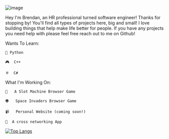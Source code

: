 
![image](https://github.com/toastyThink/toastyThink/assets/55202537/9ef3ae9e-07b2-4f88-8b85-7e4754fc5929)

Hey I'm Brendan, an HR professional turned software engineer! Thanks for stopping by! You'll find all types of projects here, big and small! I love building things that help make life better for people. If you have any projects you need help with please feel free reach out to me on Github! 

Wants To Learn:

    🐍 Python
    
    🎮  C++

    ＃  C#

What I'm Working On:
    
    🎰   A Slot Machine Browser Game

    👽   Space Invaders Browser Game

    📹   Personal Website (coming soon!)

    🎨  A cross networking App

 [![Top Langs](https://github-readme-stats.vercel.app/api/top-langs/?username=anuraghazra)](https://github.com/anuraghazra/github-readme-stats)
